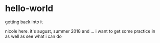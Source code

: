 # hello-world
getting back into it 

nicole here.
it's august, summer 2018 and ...
i want to get some practice in as well as see what i can do
